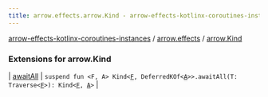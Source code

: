 ```yaml
---
title: arrow.effects.arrow.Kind - arrow-effects-kotlinx-coroutines-instances
---
```


[arrow-effects-kotlinx-coroutines-instances](../../index.html) / [arrow.effects](../index.html) / [arrow.Kind](./index.html)

### Extensions for arrow.Kind

| [awaitAll](await-all.html) | `suspend fun <F, A> Kind<`[`F`](await-all.html#F)`, DeferredKOf<`[`A`](await-all.html#A)`>>.awaitAll(T: Traverse<`[`F`](await-all.html#F)`>): Kind<`[`F`](await-all.html#F)`, `[`A`](await-all.html#A)`>` |

